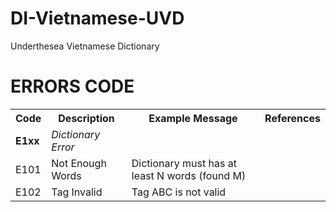 # DI-Vietnamese-UVD

Underthesea Vietnamese Dictionary

# ERRORS CODE

<table>
<tr>
<th>Code</th>
<th>Description</th>
<th>Example Message</th>
<th>References</th>
</tr>
<tr>
<td><b>E1xx</b></td>
<td><i>Dictionary Error</i></td>
<td></td>
<td></td>
</tr>
<tr>
<td>E101</td>
<td>Not Enough Words</td>
<td>Dictionary must has at least N words (found M)</td>
<td></td>
</tr>
<tr>
<td>E102</td>
<td>Tag Invalid</td>
<td>Tag ABC is not valid</td>
<td></td>
</tr>
</table>